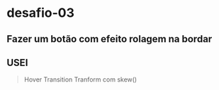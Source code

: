 # desafio-03

## Fazer um botão com efeito rolagem na bordar

## USEI ##

> Hover
> Transition
> Tranform com skew()


